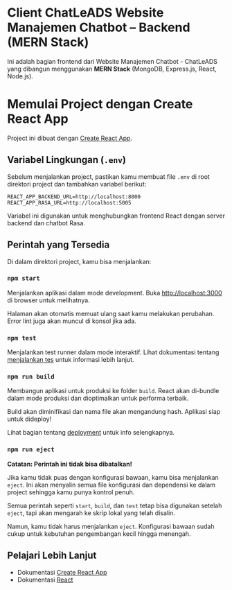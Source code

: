 # Client ChatLeADS Website Manajemen Chatbot – Backend (MERN Stack)

Ini adalah bagian frontend dari Website Manajemen Chatbot - ChatLeADS yang dibangun menggunakan **MERN Stack** (MongoDB, Express.js, React, Node.js).

# Memulai Project dengan Create React App

Project ini dibuat dengan [Create React App](https://github.com/facebook/create-react-app).

## Variabel Lingkungan (`.env`)

Sebelum menjalankan project, pastikan kamu membuat file `.env` di root direktori project dan tambahkan variabel berikut:

```env
REACT_APP_BACKEND_URL=http://localhost:8000
REACT_APP_RASA_URL=http://localhost:5005
```

Variabel ini digunakan untuk menghubungkan frontend React dengan server backend dan chatbot Rasa.

## Perintah yang Tersedia

Di dalam direktori project, kamu bisa menjalankan:

### `npm start`

Menjalankan aplikasi dalam mode development.
Buka [http://localhost:3000](http://localhost:3000) di browser untuk melihatnya.

Halaman akan otomatis memuat ulang saat kamu melakukan perubahan.
Error lint juga akan muncul di konsol jika ada.

### `npm test`

Menjalankan test runner dalam mode interaktif.
Lihat dokumentasi tentang [menjalankan tes](https://facebook.github.io/create-react-app/docs/running-tests) untuk informasi lebih lanjut.

### `npm run build`

Membangun aplikasi untuk produksi ke folder `build`.
React akan di-bundle dalam mode produksi dan dioptimalkan untuk performa terbaik.

Build akan diminifikasi dan nama file akan mengandung hash.
Aplikasi siap untuk dideploy!

Lihat bagian tentang [deployment](https://facebook.github.io/create-react-app/docs/deployment) untuk info selengkapnya.

### `npm run eject`

**Catatan: Perintah ini tidak bisa dibatalkan!**

Jika kamu tidak puas dengan konfigurasi bawaan, kamu bisa menjalankan `eject`. Ini akan menyalin semua file konfigurasi dan dependensi ke dalam project sehingga kamu punya kontrol penuh.

Semua perintah seperti `start`, `build`, dan `test` tetap bisa digunakan setelah `eject`, tapi akan mengarah ke skrip lokal yang telah disalin.

Namun, kamu tidak harus menjalankan `eject`. Konfigurasi bawaan sudah cukup untuk kebutuhan pengembangan kecil hingga menengah.

## Pelajari Lebih Lanjut

* Dokumentasi [Create React App](https://facebook.github.io/create-react-app/docs/getting-started)
* Dokumentasi [React](https://reactjs.org/)